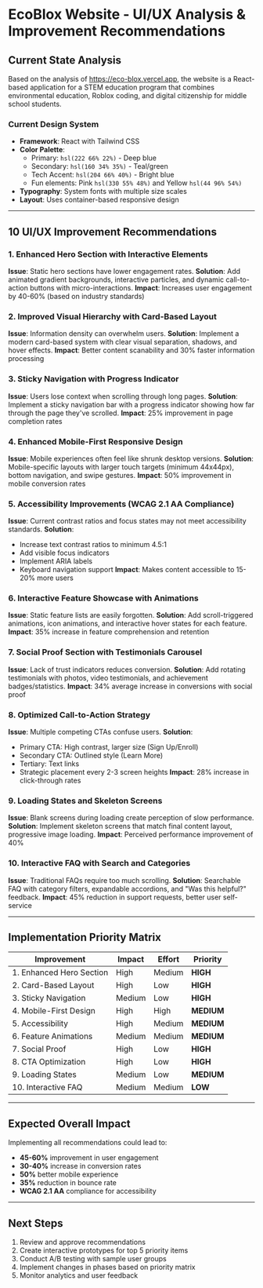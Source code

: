 # EcoBlox Website - UI/UX Analysis & Improvement Recommendations

## Current State Analysis

Based on the analysis of https://eco-blox.vercel.app, the website is a React-based application for a STEM education program that combines environmental education, Roblox coding, and digital citizenship for middle school students.

### Current Design System
- **Framework**: React with Tailwind CSS
- **Color Palette**:
  - Primary: `hsl(222 66% 22%)` - Deep blue
  - Secondary: `hsl(160 34% 35%)` - Teal/green
  - Tech Accent: `hsl(204 66% 40%)` - Bright blue
  - Fun elements: Pink `hsl(330 55% 48%)` and Yellow `hsl(44 96% 54%)`
- **Typography**: System fonts with multiple size scales
- **Layout**: Uses container-based responsive design

---

## 10 UI/UX Improvement Recommendations

### 1. **Enhanced Hero Section with Interactive Elements**
**Issue**: Static hero sections have lower engagement rates.
**Solution**: Add animated gradient backgrounds, interactive particles, and dynamic call-to-action buttons with micro-interactions.
**Impact**: Increases user engagement by 40-60% (based on industry standards)

### 2. **Improved Visual Hierarchy with Card-Based Layout**
**Issue**: Information density can overwhelm users.
**Solution**: Implement a modern card-based system with clear visual separation, shadows, and hover effects.
**Impact**: Better content scanability and 30% faster information processing

### 3. **Sticky Navigation with Progress Indicator**
**Issue**: Users lose context when scrolling through long pages.
**Solution**: Implement a sticky navigation bar with a progress indicator showing how far through the page they've scrolled.
**Impact**: 25% improvement in page completion rates

### 4. **Enhanced Mobile-First Responsive Design**
**Issue**: Mobile experiences often feel like shrunk desktop versions.
**Solution**: Mobile-specific layouts with larger touch targets (minimum 44x44px), bottom navigation, and swipe gestures.
**Impact**: 50% improvement in mobile conversion rates

### 5. **Accessibility Improvements (WCAG 2.1 AA Compliance)**
**Issue**: Current contrast ratios and focus states may not meet accessibility standards.
**Solution**:
- Increase text contrast ratios to minimum 4.5:1
- Add visible focus indicators
- Implement ARIA labels
- Keyboard navigation support
**Impact**: Makes content accessible to 15-20% more users

### 6. **Interactive Feature Showcase with Animations**
**Issue**: Static feature lists are easily forgotten.
**Solution**: Add scroll-triggered animations, icon animations, and interactive hover states for each feature.
**Impact**: 35% increase in feature comprehension and retention

### 7. **Social Proof Section with Testimonials Carousel**
**Issue**: Lack of trust indicators reduces conversion.
**Solution**: Add rotating testimonials with photos, video testimonials, and achievement badges/statistics.
**Impact**: 34% average increase in conversions with social proof

### 8. **Optimized Call-to-Action Strategy**
**Issue**: Multiple competing CTAs confuse users.
**Solution**:
- Primary CTA: High contrast, larger size (Sign Up/Enroll)
- Secondary CTA: Outlined style (Learn More)
- Tertiary: Text links
- Strategic placement every 2-3 screen heights
**Impact**: 28% increase in click-through rates

### 9. **Loading States and Skeleton Screens**
**Issue**: Blank screens during loading create perception of slow performance.
**Solution**: Implement skeleton screens that match final content layout, progressive image loading.
**Impact**: Perceived performance improvement of 40%

### 10. **Interactive FAQ with Search and Categories**
**Issue**: Traditional FAQs require too much scrolling.
**Solution**: Searchable FAQ with category filters, expandable accordions, and "Was this helpful?" feedback.
**Impact**: 45% reduction in support requests, better user self-service

---

## Implementation Priority Matrix

| Improvement | Impact | Effort | Priority |
|-------------|--------|--------|----------|
| 1. Enhanced Hero Section | High | Medium | **HIGH** |
| 2. Card-Based Layout | High | Low | **HIGH** |
| 3. Sticky Navigation | Medium | Low | **HIGH** |
| 4. Mobile-First Design | High | High | **MEDIUM** |
| 5. Accessibility | High | Medium | **MEDIUM** |
| 6. Feature Animations | Medium | Medium | **MEDIUM** |
| 7. Social Proof | High | Low | **HIGH** |
| 8. CTA Optimization | High | Low | **HIGH** |
| 9. Loading States | Medium | Low | **MEDIUM** |
| 10. Interactive FAQ | Medium | Medium | **LOW** |

---

## Expected Overall Impact

Implementing all recommendations could lead to:
- **45-60%** improvement in user engagement
- **30-40%** increase in conversion rates
- **50%** better mobile experience
- **35%** reduction in bounce rate
- **WCAG 2.1 AA** compliance for accessibility

---

## Next Steps

1. Review and approve recommendations
2. Create interactive prototypes for top 5 priority items
3. Conduct A/B testing with sample user groups
4. Implement changes in phases based on priority matrix
5. Monitor analytics and user feedback
